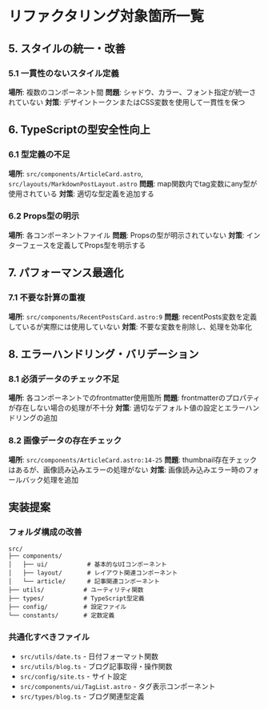 # リファクタリング対象箇所一覧

## 5. スタイルの統一・改善

### 5.1 一貫性のないスタイル定義
**場所**: 複数のコンポーネント間
**問題**: シャドウ、カラー、フォント指定が統一されていない
**対策**: デザイントークンまたはCSS変数を使用して一貫性を保つ

## 6. TypeScriptの型安全性向上

### 6.1 型定義の不足
**場所**: `src/components/ArticleCard.astro`, `src/layouts/MarkdownPostLayout.astro`
**問題**: map関数内でtag変数にany型が使用されている
**対策**: 適切な型定義を追加する

### 6.2 Props型の明示
**場所**: 各コンポーネントファイル
**問題**: Propsの型が明示されていない
**対策**: インターフェースを定義してProps型を明示する

## 7. パフォーマンス最適化

### 7.1 不要な計算の重複
**場所**: `src/components/RecentPostsCard.astro:9`
**問題**: recentPosts変数を定義しているが実際には使用していない
**対策**: 不要な変数を削除し、処理を効率化

## 8. エラーハンドリング・バリデーション

### 8.1 必須データのチェック不足
**場所**: 各コンポーネントでのfrontmatter使用箇所
**問題**: frontmatterのプロパティが存在しない場合の処理が不十分
**対策**: 適切なデフォルト値の設定とエラーハンドリングの追加

### 8.2 画像データの存在チェック
**場所**: `src/components/ArticleCard.astro:14-25`
**問題**: thumbnail存在チェックはあるが、画像読み込みエラーの処理がない
**対策**: 画像読み込みエラー時のフォールバック処理を追加

## 実装提案

### フォルダ構成の改善
```
src/
├── components/
│   ├── ui/           # 基本的なUIコンポーネント
│   ├── layout/       # レイアウト関連コンポーネント
│   └── article/      # 記事関連コンポーネント
├── utils/           # ユーティリティ関数
├── types/           # TypeScript型定義
├── config/          # 設定ファイル
└── constants/       # 定数定義
```

### 共通化すべきファイル
- `src/utils/date.ts` - 日付フォーマット関数
- `src/utils/blog.ts` - ブログ記事取得・操作関数
- `src/config/site.ts` - サイト設定
- `src/components/ui/TagList.astro` - タグ表示コンポーネント
- `src/types/blog.ts` - ブログ関連型定義

